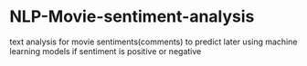 # NLP-Movie-sentiment-analysis
text analysis for movie sentiments(comments) to predict later using machine learning models if sentiment is positive or negative

